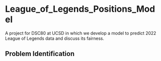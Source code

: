 # League_of_Legends_Positions_Model
A project for DSC80 at UCSD in which we develop a model to predict 2022 League of Legends data and discuss its fairness. 

## Problem Identification
